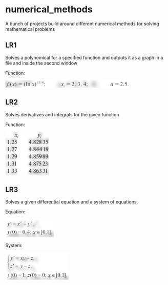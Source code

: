 # numerical_methods
A bunch of projects build around different numerical methods for solving mathematical problems


## LR1
Solves a polynomical for a specified function and outputs it as a graph in a file and inside the second window

Function: 

![Given function for LR1](./images/function_lr1.png?raw=true)


## LR2
Solves derivatives and integrals for the given function

Function: 

![Given function for LR2](./images/function_lr2.png?raw=true)


## LR3
Solves a given differential equation and a system of equations.

Equation:

![Given equation for LR3](./images/expression_lr3.png?raw=true)

System:

![Given equation for LR3](./images/system_lr3.png?raw=true)

